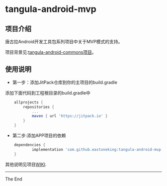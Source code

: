 # tangula-android-mvp
## 项目介绍
唐古拉Android开发工具包系列项目中关于MVP模式的支持。

项目背景见:[tangula-android-commons项目](https://github.com/eastoneking/tangula-android-commons)。

## 使用说明

- 第一步：添加JitPack仓库到你的主项目的build.gradle

添加下面代码到工程根目录的build.gradle中
```Groovy
	allprojects {
		repositories {
			...
			maven { url 'https://jitpack.io' }
		}
	}
```

- 第二步:添加APP项目的依赖
```Groovy
	dependencies {
	        implementation 'com.github.eastoneking:tangula-android-mvp:$版本号'
	}
```

其他说明见项目[WIKI](https://github.com/eastoneking/tangula-android-mvp/wiki).

-----

The End